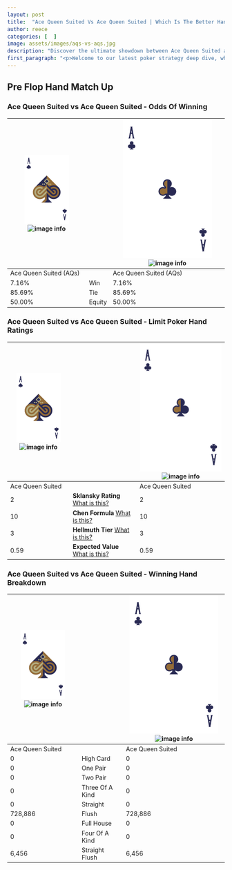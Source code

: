 ```yaml
---
layout: post
title:  "Ace Queen Suited Vs Ace Queen Suited | Which Is The Better Hand In Poker? A Complete Guide"
author: reece
categories: [  ]
image: assets/images/aqs-vs-aqs.jpg
description: "Discover the ultimate showdown between Ace Queen Suited and Ace Queen Suited in poker! Uncover the odds, strategies, and scenarios where one hand triumphs over the other. Get ready to up your poker game with this thrilling analysis."
first_paragraph: "<p>Welcome to our latest poker strategy deep dive, where we're pitting two distinct hands against each other in a high-stakes showdown: Ace Queen Suited vs Ace Queen Suited.</p><p>In the dynamic world of poker, every decision counts, and knowing which hand holds the upper hand is key to your success at the table.</p><p>In this article, we'll dissect these two hands, explore the scenarios where one dominates the other, and equip you with the knowledge to make strategic choices that can tip the odds in your favor.</p><p>Get ready to unravel the intriguing dynamics of these poker hands and elevate your game to new heights.</p>"
---
```




[comment]: # (sp0)

## Pre Flop Hand Match Up

<div class="table hand-ratings" markdown="1"> 



### Ace Queen Suited vs Ace Queen Suited - Odds Of Winning


    
| ![image info](assets/images/hand1/A.png) ![image info](assets/images/hand1/Qs.png) |  | ![image info](assets/images/hand2/A.png) ![image info](assets/images/hand2/Qs.png) |
| -------- | -------- | -------- |
| Ace Queen Suited (AQs) |  | Ace Queen Suited (AQs) |
| 7.16% | Win | 7.16% |
| 85.69% | Tie | 85.69% |
| 50.00% | Equity | 50.00% |




[comment]: # (sp1)



### Ace Queen Suited vs Ace Queen Suited - Limit Poker Hand Ratings


    
| ![image info](assets/images/hand1/A.png) ![image info](assets/images/hand1/Qs.png) |  | ![image info](assets/images/hand2/A.png) ![image info](assets/images/hand2/Qs.png) |
| -------- | -------- | -------- |
| Ace Queen Suited |  | Ace Queen Suited |
| 2 | **Sklansky Rating** [What is this?](/sklansky-rating-explained) | 2 |
| 10 | **Chen Formula** [What is this?](/chen-formula-explained) | 10 |
| 3 | **Hellmuth Tier** [What is this?](/Hellmuth-tier-explained) | 3 |
| 0.59 | **Expected Value** [What is this?](/expected-value-explained) | 0.59 |




[comment]: # (sp2)



### Ace Queen Suited vs Ace Queen Suited - Winning Hand Breakdown


    
| ![image info](assets/images/hand1/A.png) ![image info](assets/images/hand1/Qs.png) |  | ![image info](assets/images/hand2/A.png) ![image info](assets/images/hand2/Qs.png) |
| -------- | -------- | -------- |
| Ace Queen Suited |  | Ace Queen Suited |
| 0 | High Card | 0 |
| 0 | One Pair | 0 |
| 0 | Two Pair | 0 |
| 0 | Three Of A Kind | 0 |
| 0 | Straight | 0 |
| 728,886 | Flush | 728,886 |
| 0 | Full House | 0 |
| 0 | Four Of A Kind | 0 |
| 6,456 | Straight Flush | 6,456 |




[comment]: # (sp3)



</div>

[comment]: # (sp4)



[comment]: # (sp5)

